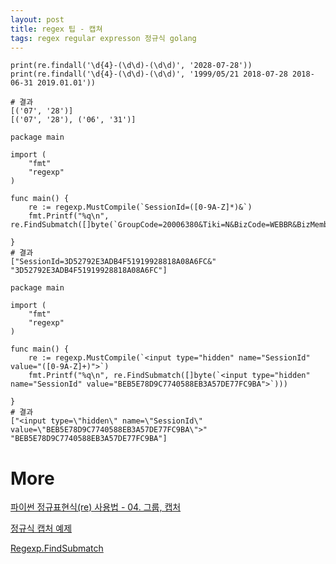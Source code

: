 ```yaml
---
layout: post
title: regex 팁 - 캡쳐
tags: regex regular expresson 정규식 golang
---
```


```
print(re.findall('\d{4}-(\d\d)-(\d\d)', '2028-07-28'))
print(re.findall('\d{4}-(\d\d)-(\d\d)', '1999/05/21 2018-07-28 2018-06-31 2019.01.01'))

# 결과
[('07', '28')]
[('07', '28'), ('06', '31')]
```

```
package main

import (
	"fmt"
	"regexp"
)

func main() {
	re := regexp.MustCompile(`SessionId=([0-9A-Z]*)&`)
	fmt.Printf("%q\n", re.FindSubmatch([]byte(`GroupCode=20006380&Tiki=N&BizCode=WEBBR&BizMemberCode=124067635&PlayDate=20201110&PlaySeq=001&SessionId=3D52792E3ADB4F51919928818A08A6FC&SIDBizCode=WEBBR&FCSNo=&WynsCode=&WynsGateID=&`)))

}
# 결과
["SessionId=3D52792E3ADB4F51919928818A08A6FC&" "3D52792E3ADB4F51919928818A08A6FC"]
```

```
package main

import (
	"fmt"
	"regexp"
)

func main() {
	re := regexp.MustCompile(`<input type="hidden" name="SessionId" value="([0-9A-Z]+)">`)
	fmt.Printf("%q\n", re.FindSubmatch([]byte(`<input type="hidden" name="SessionId" value="BEB5E78D9C7740588EB3A57DE77FC9BA">`)))

}
# 결과
["<input type=\"hidden\" name=\"SessionId\" value=\"BEB5E78D9C7740588EB3A57DE77FC9BA\">" "BEB5E78D9C7740588EB3A57DE77FC9BA"]
```

# More
[파이썬 정규표현식(re) 사용법 - 04. 그룹, 캡처](https://greeksharifa.github.io/정규표현식(re)/2018/07/28/regex-usage-04-intermediate/)

[정규식 캡처 예제](regexr.com/5auqp)

[Regexp.FindSubmatch](https://golang.org/pkg/regexp/#Regexp.FindSubmatch)
